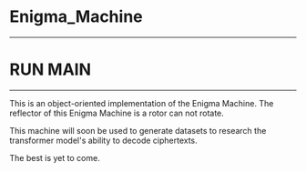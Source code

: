 # Enigma_Machine

----

# RUN MAIN

----

This is an object-oriented implementation of the Enigma Machine. The reflector of this Enigma Machine is a rotor can not rotate.

This machine will soon be used to generate datasets to research the transformer model's ability to decode ciphertexts.

The best is yet to come.
